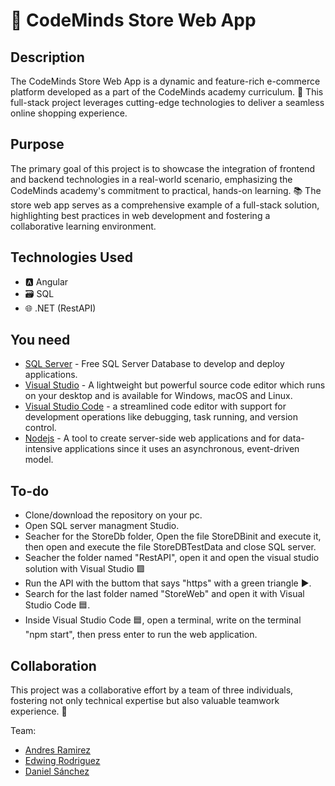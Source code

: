 # 🛒 CodeMinds Store Web App

## Description

The CodeMinds Store Web App is a dynamic and feature-rich e-commerce platform developed as a part of the CodeMinds academy curriculum. 🚀 This full-stack project leverages cutting-edge technologies to deliver a seamless online shopping experience.


## Purpose

The primary goal of this project is to showcase the integration of frontend and backend technologies in a real-world scenario, emphasizing the CodeMinds academy's commitment to practical, hands-on learning. 📚 The store web app serves as a comprehensive example of a full-stack solution, highlighting best practices in web development and fostering a collaborative learning environment. 


## Technologies Used

- 🅰️ Angular
- 🗃️ SQL
- 🌐 .NET (RestAPI)


## You need

 - [SQL Server](https://www.microsoft.com/en-us/sql-server/sql-server-downloads) - Free SQL Server Database to develop and deploy applications.
 - [Visual Studio](https://visualstudio.microsoft.com) - A lightweight but powerful source code editor which runs on your desktop and is available for Windows, macOS and Linux.
 - [Visual Studio Code](https://code.visualstudio.com) - a streamlined code editor with support for development operations like debugging, task running, and version control.
 - [Nodejs](https://nodejs.org/en) - A tool to create server-side web applications and for data-intensive applications since it uses an asynchronous, event-driven model.


## To-do

- Clone/download the repository on your pc.
- Open SQL server managment Studio.
- Seacher for the StoreDb folder, Open the file StoreDBinit and execute it, then open and execute the file StoreDBTestData and close SQL server.
- Seacher the folder named "RestAPI", open it and open the visual studio solution with Visual Studio 🟪
- Run the API with the buttom that says "https" with a green triangle ▶.
- Search for the last folder named "StoreWeb" and open it with Visual Studio Code 🟦.
- Inside Visual Studio Code 🟦, open a terminal, write on the terminal "npm start", then press enter to run the web application. 

## Collaboration
This project was a collaborative effort by a team of three individuals, fostering not only technical expertise but also valuable teamwork experience. 🤝 

Team:

- [ Andres Ramirez](https://github.com/afmirez)
- [ Edwing Rodriguez](https://github.com/edrodriguez92)
- [ Daniel Sánchez](https://github.com/Danox09)



